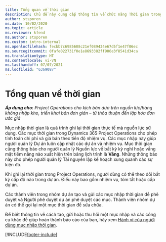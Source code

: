 ```yaml
---
title: Tổng quan về thời gian
description: Chủ đề này cung cấp thông tin về chức năng Thời gian trong Dynamics 365 Project Operations.
author: stsporen
ms.date: 10/02/2020
ms.topic: article
ms.reviewer: kfend
ms.author: stsporen
ms.custom: intro-internal
ms.openlocfilehash: fecbb7c6985608c21ef089434e67d5f1e47f06ec
ms.sourcegitcommit: 0fafe022731f0e1e8693382ff906e3f8541d34ca
ms.translationtype: HT
ms.contentlocale: vi-VN
ms.lasthandoff: 07/07/2021
ms.locfileid: "6369087"
---
```

# <a name="time-overview"></a>Tổng quan về thời gian

_**Áp dụng cho:** Project Operations cho kịch bản dựa trên nguồn lực/hàng không nhập kho, triển khai bản đơn giản – từ thỏa thuận đến lập hóa đơn ước giá_

Mục nhập thời gian là quá trình ghi lại thời gian thực tế mà nguồn lực sử dụng. Các mục thời gian trong Dynamics 365 Project Operations cho phép tính toán chi phí và giá bán theo tiến độ nhiệm vụ. Các mục nhập này giúp người quản lý Dự án luôn cập nhật các dự án và nhiệm vụ. Mục thời gian cũng thông báo cho người quản lý Nguồn lực về bất kỳ kỳ nghỉ hoặc vắng mặt tiềm năng nào xuất hiện trên bảng lịch trình là **Vắng**. Những thông báo này cho phép người quản lý Tài nguyên lập kế hoạch xung quanh các sự kiện đó.

Khi ghi lại thời gian trong Project Operations, người dùng có thể theo dõi bất kỳ cấp độ nào trong dự án. Điều này bao gồm nhiệm vụ, tóm tắt hoặc cấp dự án.

Các thành viên trong nhóm dự án tạo và gửi các mục nhập thời gian để phê duyệt và Người phê duyệt dự án phê duyệt các mục. Thành viên nhóm dự án có thể gọi lại một mục thời gian để sửa chữa.

Để biết thông tin về cách tạo, gửi hoặc thu hồi một mục nhập và các công cụ khác để giúp hoàn thành báo cáo của bạn, hãy xem [Hành vi của người dùng mục nhập thời gian](ui-behavior-time.md).



[!INCLUDE[footer-include](../includes/footer-banner.md)]